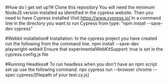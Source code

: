 #How do I get set up?#
Clone this repository
You will need the minimum NodeJS version installed as identified in the cypress website.
Then you need to have Cypress installed
Visit https://www.cypress.io/
In a command line in the directory you want to run Cypress from type: "npm install --save-dev cypress"


#Webkit installation#
Installation:
In the cypress project you have created run the following from the command line.
npm install --save-dev playwright-webkit
Ensure that experimentalWebKitSupport: true is set in the cypress.config.js file


#Running Headless#
To run headless when you don't have an npm script set up use the following command.
npx cypress run --browser chrome --spec cypress/[filepath of your test.cy.js]